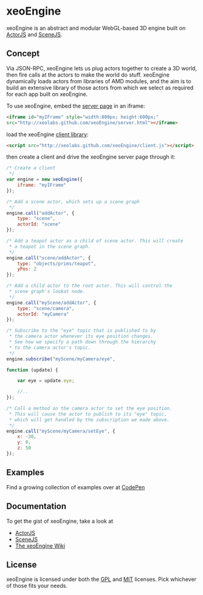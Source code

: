 xeoEngine
=========

xeoEngine is an abstract and modular WebGL-based 3D engine built on [ActorJS](https://github.com/xeolabs/actorjs) and [SceneJS](http://scenejs.org).

## Concept

Via JSON-RPC, xeoEngine lets us plug actors together to create a 3D world, then fire calls at the actors to make the world
 do stuff. xeoEngine dynamically loads actors from libraries of AMD modules, and the aim is to build an extensive library of
 those actors from which we select as required for each app built on xeoEngine.

To use xeoEngine, embed the [server page](http://xeolabs.github.com/xeoEngine/server.html) in an iframe:
```html
<iframe id="myIFrame" style="width:800px; height:600px;"
src="http://xeolabs.github.com/xeoEngine/server.html"></iframe>
```
load the xeoEngine [client library](http://xeolabs.github.com/xeoEngine/client.js):
```html
<script src="http://xeolabs.github.com/xeoEngine/client.js"></script>
```
then create a client and drive the xeoEngine server page through it:
```javascript
/* Create a client
 */
var engine = new xeoEngine({
    iframe: "myIFrame"
});

/* Add a scene actor, which sets up a scene graph
 */
engine.call("addActor", {
    type: "scene",
    actorId: "scene"
});

/* Add a teapot actor as a child of scene actor. This will create
 * a teapot in the scene graph.
 */
engine.call("scene/addActor", {
    type: "objects/prims/teapot",
    yPos: 2
});

/* Add a child actor to the root actor. This will control the
 * scene graph's lookat node.
 */
engine.call("myScene/addActor", {
    type: "scene/camera",
    actorId: "myCamera"
});

/* Subscribe to the "eye" topic that is published to by
 * the camera actor whenever its eye position changes.
 * See how we specify a path down through the hierarchy
 * to the camera actor's topic.
 */
engine.subscribe("myScene/myCamera/eye",

function (update) {

    var eye = update.eye;

    //..
});

/* Call a method on the camera actor to set the eye position.
 * This will cause the actor to publish to its "eye" topic,
 * which will get handled by the subscription we made above.
 */
engine.call("myScene/myCamera/setEye", {
    x: -30,
    y: 0,
    z: 50
});
```

## Examples
Find a growing collection of examples over at [CodePen](http://codepen.io/collection/BfogF)

## Documentation
To get the gist of xeoEngine, take a look at
* [ActorJS](http://actorjs.org)
* [SceneJS](http://scenejs.org)
* [The xeoEngine Wiki](https://github.com/xeolabs/xeoEngine/wiki)

## License
xeoEngine is licensed under both the [GPL](https://github.com/xeolabs/xeoEngine/blob/master/licenses/GPL_LICENSE.txt)
and [MIT](https://github.com/xeolabs/xeoEngine/blob/master/licenses/MIT_LICENSE.txt) licenses. Pick whichever of those fits your needs.

